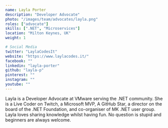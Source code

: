 ```yaml
---
name: Layla Porter
description: "Developer Advocate"
photo: "/images/team/advocates/layla.png"
roles: ["advocate"]
skills: [".NET", "Microservices"]
location: "Milton Keynes, UK"
weight: 1

# Social Media
twitter: "LaylaCodesIt"
website: "https://www.laylacodes.it/"
facebook: ""
linkedin: "layla-porter"
github: "layla-p"
pinterest: ""
instagram: ""
youtube: ""
---
```


Layla is a Developer Advocate at VMware serving the .NET community. She is a Live Coder on Twitch, a Microsoft MVP, A GitHub Star, a director on the board of the .NET Foundation, and co-organiser of MK .NET user group. Layla loves sharing knowledge whilst having fun. No question is stupid and beginners are always welcome.

<!--more-->
